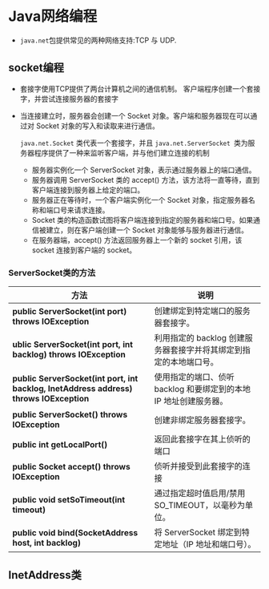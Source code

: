 # Java网络编程

[//]: # (__author__ = "Wenger Binning")

* `java.net`包提供常见的两种网络支持:TCP 与 UDP.

## socket编程

* 套接字使用TCP提供了两台计算机之间的通信机制。 客户端程序创建一个套接字，并尝试连接服务器的套接字	

* 当连接建立时，服务器会创建一个 Socket 对象。客户端和服务器现在可以通过对 Socket 对象的写入和读取来进行通信。

  `java.net.Socket` 类代表一个套接字，并且 `java.net.ServerSocket `类为服务器程序提供了一种来监听客户端，并与他们建立连接的机制

  * 服务器实例化一个 ServerSocket 对象，表示通过服务器上的端口通信。
  * 服务器调用 ServerSocket 类的 accept() 方法，该方法将一直等待，直到客户端连接到服务器上给定的端口。
  * 服务器正在等待时，一个客户端实例化一个 Socket 对象，指定服务器名称和端口号来请求连接。
  * Socket 类的构造函数试图将客户端连接到指定的服务器和端口号。如果通信被建立，则在客户端创建一个 Socket 对象能够与服务器进行通信。
  * 在服务器端，accept() 方法返回服务器上一个新的 socket 引用，该 socket 连接到客户端的 socket。

### ServerSocket类的方法

| 方法                                                         | 说明                                                         |
| ------------------------------------------------------------ | ------------------------------------------------------------ |
| **public ServerSocket(int port) throws IOException**         | 创建绑定到特定端口的服务器套接字。                           |
| **ublic ServerSocket(int port, int backlog) throws IOException** | 利用指定的 backlog 创建服务器套接字并将其绑定到指定的本地端口号。 |
| **public ServerSocket(int port, int backlog, InetAddress address) throws IOException** | 使用指定的端口、侦听 backlog 和要绑定到的本地 IP 地址创建服务器。 |
| **public ServerSocket() throws IOException**                 | 创建非绑定服务器套接字。                                     |
| **public int getLocalPort()**                                | 返回此套接字在其上侦听的端口                                 |
| **public Socket accept() throws IOException**                | 侦听并接受到此套接字的连接                                   |
| **public void setSoTimeout(int timeout)**                    | 通过指定超时值启用/禁用 SO_TIMEOUT，以毫秒为单位。           |
| **public void bind(SocketAddress host, int backlog)**        | 将 ServerSocket 绑定到特定地址（IP 地址和端口号）。          |

## InetAddress类

